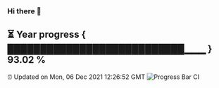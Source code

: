 ### Hi there 👋
⏳ Year progress { ███████████████████████████▁▁▁ } 93.02 %
---
⏰ Updated on Mon, 06 Dec 2021 12:26:52 GMT
![Progress Bar CI](https://github.com/liununu/liununu/workflows/Progress%20Bar%20CI/badge.svg)
